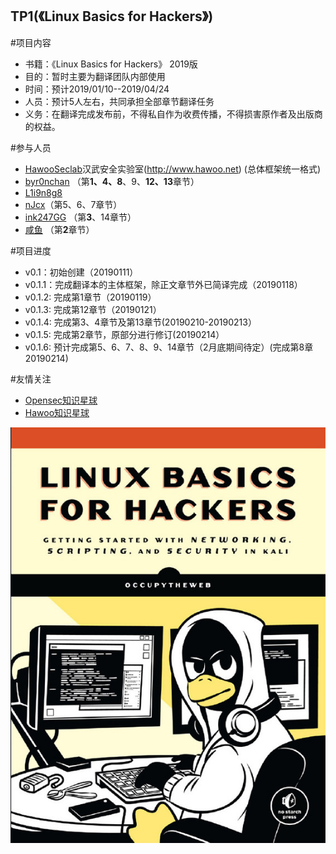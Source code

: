 ## TP1(《Linux Basics for Hackers》)
#项目内容 
- 书籍：《Linux Basics for Hackers》 2019版
- 目的：暂时主要为翻译团队内部使用
- 时间：预计2019/01/10--2019/04/24
- 人员：预计5人左右，共同承担全部章节翻译任务
- 义务：在翻译完成发布前，不得私自作为收费传播，不得损害原作者及出版商的权益。

#参与人员
- [HawooSeclab](https://github.com/hawoosec)汉武安全实验室(http://www.hawoo.net) (总体框架统一格式)
- [byr0nchan](https://github.com/byr0nchan) （第**1、4、8**、9、**12、13**章节）
- [L1i9n8g8](https://github.com/L1i9n8g8)
- [nJcx](https://github.com/nJcx)（第5、6、7章节）
- [ink247GG](https://github.com/ink247GG) （第**3**、14章节）
- [咸鱼]() （第**2**章节）

#项目进度 
- v0.1：初始创建（20190111）
- v0.1.1：完成翻译本的主体框架，除正文章节外已简译完成（20190118）
- v0.1.2: 完成第1章节（20190119）
- v0.1.3: 完成第12章节（20190121）
- v0.1.4: 完成第3、4章节及第13章节(20190210-20190213）
- v0.1.5: 完成第2章节，原部分进行修订(20190214）
- v0.1.6: 预计完成第5、6、7、8、9、14章节（2月底期间待定）(完成第8章20190214)


#友情关注 
- [Opensec知识星球](https://t.zsxq.com/vrvjAuN)
- [Hawoo知识星球](https://t.zsxq.com/2bQvFYJ)

![](./Book_name.jpg)
